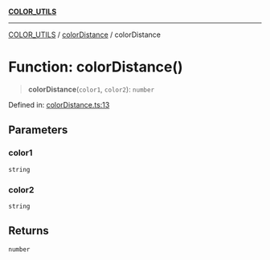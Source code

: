 [**COLOR_UTILS**](../../README.md)

***

[COLOR_UTILS](../../README.md) / [colorDistance](../README.md) / colorDistance

# Function: colorDistance()

> **colorDistance**(`color1`, `color2`): `number`

Defined in: [colorDistance.ts:13](https://github.com/dailker/everyutil/blob/2a1290e25c1270a5e1af64099b97f8d5fc086e59/src/color/colorDistance.ts#L13)

## Parameters

### color1

`string`

### color2

`string`

## Returns

`number`

